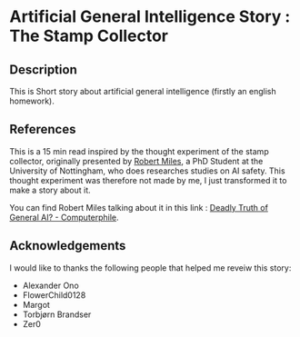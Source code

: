 # Artificial General Intelligence Story : The Stamp Collector

## Description

This is Short story about artificial general intelligence (firstly an english homework).

## References 

This is a 15 min read inspired by the thought experiment of the stamp collector, originally presented by [Robert Miles](https://twitter.com/robertskmiles), a PhD Student at the University of Nottingham, who does researches studies on AI safety.
This thought experiment was therefore not made by me, I just transformed it to make a story about it.

You can find Robert Miles talking about it in this link : [Deadly Truth of General AI? - Computerphile](https://youtu.be/tcdVC4e6EV4).

## Acknowledgements

I would like to thanks the following people that helped me reveiw this story: 

* Alexander Ono
* FlowerChild0128
* Margot
* Torbjørn Brandser
* Zer0
